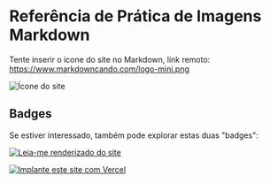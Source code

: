 # Referência de Prática de Imagens Markdown

Tente inserir o ícone do site no Markdown, link remoto: https://www.markdowncando.com/logo-mini.png

![Ícone do site](https://www.markdowncando.com/logo-mini.png "MarkdownCanDo")

## Badges

Se estiver interessado, também pode explorar estas duas "badges":

[![Leia-me renderizado do site](https://img.shields.io/badge/中文-Ler-me-blue?style=for-the-badge)](/readme-zh.md)

[![Implante este site com Vercel](https://vercel.com/button)](https://vercel.com/import/project?template=https://github.com/gantrol/markdown-can-do)
